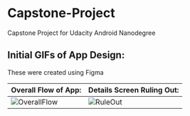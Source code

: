 # Capstone-Project
Capstone Project for Udacity Android Nanodegree

## Initial GIFs of App Design:
These were created using Figma

| Overall Flow of App: | Details Screen Ruling Out: |
| --- | --- |
|![OverallFlow](https://user-images.githubusercontent.com/14279722/60689695-6985fc80-9e7d-11e9-8a02-1c1d8f59225e.gif)|![RuleOut](https://user-images.githubusercontent.com/14279722/60689742-dd280980-9e7d-11e9-8102-0b77a8041e72.gif)|
